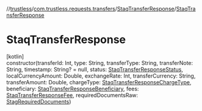 //[trustless](../../../index.md)/[com.trustless.requests.transfers](../index.md)/[StaqTransferResponse](index.md)/[StaqTransferResponse](-staq-transfer-response.md)

# StaqTransferResponse

[kotlin]\
constructor(transferId: Int, type: String, transferType: String, transferNote: String, timestamp: String? = null, status: [StaqTransferResponseStatus](../-staq-transfer-response-status/index.md), localCurrencyAmount: Double, exchangeRate: Int, transferCurrency: String, transferAmount: Double, chargeType: [StaqTransferResponseChargeType](../-staq-transfer-response-charge-type/index.md), beneficiary: [StaqTransferResponseBeneficiary](../-staq-transfer-response-beneficiary/index.md), fees: [StaqTransferResponseFee](../-staq-transfer-response-fee/index.md), requiredDocumentsRaw: [StagRequiredDocuments](../-stag-required-documents/index.md))
